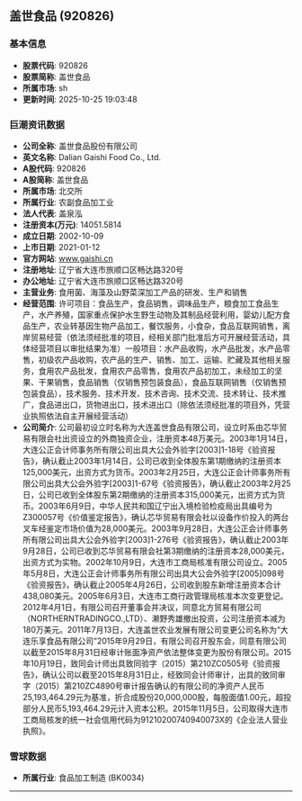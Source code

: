 ## 盖世食品 (920826)

### 基本信息

- **股票代码**: 920826
- **股票简称**: 盖世食品
- **所属市场**: sh
- **更新时间**: 2025-10-25 19:03:48

### 巨潮资讯数据

- **公司全称**: 盖世食品股份有限公司
- **英文名称**: Dalian Gaishi Food Co., Ltd.
- **A股代码**: 920826
- **A股简称**: 盖世食品
- **所属市场**: 北交所
- **所属行业**: 农副食品加工业
- **法人代表**: 盖泉泓
- **注册资本(万元)**: 14051.5814
- **成立日期**: 2002-10-09
- **上市日期**: 2021-01-12
- **官方网站**: www.gaishi.cn
- **注册地址**: 辽宁省大连市旅顺口区畅达路320号
- **办公地址**: 辽宁省大连市旅顺口区畅达路320号
- **主营业务**: 食用菌、海藻及山野菜深加工产品的研发、生产和销售
- **经营范围**: 许可项目：食品生产，食品销售，调味品生产，粮食加工食品生产，水产养殖，国家重点保护水生野生动物及其制品经营利用，婴幼儿配方食品生产，农业转基因生物产品加工，餐饮服务，小食杂，食品互联网销售，离岸贸易经营（依法须经批准的项目，经相关部门批准后方可开展经营活动，具体经营项目以审批结果为准）一般项目：水产品收购，水产品批发，水产品零售，初级农产品收购，农产品的生产、销售、加工、运输、贮藏及其他相关服务，食用农产品批发，食用农产品零售，食用农产品初加工，未经加工的坚果、干果销售，食品销售（仅销售预包装食品），食品互联网销售（仅销售预包装食品），技术服务、技术开发、技术咨询、技术交流、技术转让、技术推广，食品进出口，货物进出口，技术进出口（除依法须经批准的项目外，凭营业执照依法自主开展经营活动）
- **公司简介**: 公司最初设立时名称为大连盖世食品有限公司，设立时系由芯华贸易有限会社出资设立的外商独资企业，注册资本48万美元。2003年1月14日，大连公正会计师事务所有限公司出具大公会外验字[2003]1-18号《验资报告》，确认截止2003年1月14日，公司已收到全体股东第1期缴纳的注册资本125,000美元，出资方式为货币。2003年2月25日，大连公正会计师事务所有限公司出具大公会外验字[2003]1-67号《验资报告》，确认截止2003年2月25日，公司已收到全体股东第2期缴纳的注册资本315,000美元，出资方式为货币。2003年6月9日，中华人民共和国辽宁出入境检验检疫局出具编号为Z300057号《价值鉴定报告》，确认芯华贸易有限会社以设备作价投入的两台叉车经鉴定市场价值为28,000美元。2003年9月28日，大连公正会计师事务所有限公司出具大公会外验字[2003]1-276号《验资报告》，确认截止2003年9月28日，公司已收到芯华贸易有限会社第3期缴纳的注册资本28,000美元，出资方式为实物。2002年10月9日，大连市工商局核准有限公司设立。2005年5月8日，大连公正会计师事务所有限公司出具大公会外验字[2005]098号《验资报告》，确认截止2005年4月26日，公司收到股东新增注册资本合计438,080美元。2005年6月3日，大连市工商行政管理局核准本次变更登记。2012年4月1日，有限公司召开董事会并决议，同意北方贸易有限公司（NORTHERNTRADINGCO.,LTD）、濑野秀雄撤出投资，公司注册资本减为180万美元。2011年7月13日，大连盖世农业发展有限公司变更公司名称为“大连乐享食品有限公司”2015年9月29日，有限公司召开股东会，同意有限公司以截至2015年8月31日经审计账面净资产依法整体变更为股份有限公司。2015年10月19日，致同会计师出具致同验字（2015）第210ZC0505号《验资报告》，确认公司以截至2015年8月31日止，经致同会计师审计，出具的致同审字（2015）第210ZC4890号审计报告确认的有限公司的净资产人民币25,193,464.29元为基准，折合成股份20,000,000股，每股面值1.00元，超投部分人民币5,193,464.29元计入资本公积。2015年11月5日，公司取得大连市工商局核发的统一社会信用代码为91210200740940073X的《企业法人营业执照》。

### 雪球数据

- **所属行业**: 食品加工制造 (BK0034)

---